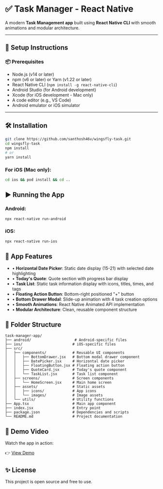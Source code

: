 # ✅ Task Manager - React Native
A modern **Task Management app** built using **React Native CLI** with smooth animations and modular architecture.

---

## 🚀 Setup Instructions

### 📦 Prerequisites
- Node.js (v14 or later)
- npm (v6 or later) or Yarn (v1.22 or later)
- React Native CLI (`npm install -g react-native-cli`)
- Android Studio (for Android development)
- Xcode (for iOS development - Mac only)
- A code editor (e.g., VS Code)
- Android emulator or iOS simulator

---

## 🛠 Installation

```bash
git clone https://github.com/santhosh46v/wingsfly-task.git
cd wingsfly-task
npm install
# or
yarn install
```

### For iOS (Mac only):
```bash
cd ios && pod install && cd ..
```

## ▶️ Running the App

### Android:
```bash
npx react-native run-android
```

### iOS:
```bash
npx react-native run-ios
```

## 🧪 App Features

- • **Horizontal Date Picker**: Static date display (15-21) with selected date highlighting
- • **Today's Quote**: Quote section with progress bar display
- • **Task List**: Static task information display with icons, titles, times, and tags
- • **Floating Action Button**: Bottom-right positioned "+" button
- • **Bottom Drawer Modal**: Slide-up animation with 4 task creation options
- • **Smooth Animations**: React Native Animated API implementation
- • **Modular Architecture**: Clean, reusable component structure

## 📁 Folder Structure

```
task-manager-app/
├── android/                    # Android-specific files
├── ios/                       # iOS-specific files
├── src/
│   ├── components/            # Reusable UI components
│   │   ├── BottomDrawer.jsx   # Bottom modal drawer component
│   │   ├── DatePicker.jsx     # Horizontal date picker
│   │   ├── FloatingButton.jsx # Floating action button
│   │   ├── QuoteCard.jsx      # Today's quote component
│   │   └── TaskList.jsx       # Task list component
│   ├── screens/               # Screen components
│   │   └── HomeScreen.jsx     # Main home screen
│   ├── assets/                # Static assets
│   │   ├── icons/             # App icons
│   │   └── images/            # Image assets
│   └── utils/                 # Utility functions
├── App.tsx                    # Main app component
├── index.jsx                  # Entry point
├── package.json               # Dependencies and scripts
└── README.md                  # Project documentation
```

## 🎥 Demo Video

Watch the app in action:

👉 [View Demo](https://www.loom.com/share/dac465fd37b24fce8b83d8826393b771?sid=1a27a6c6-ae38-4149-a93f-2d79836e7ead)

## ✨ License

This project is open source and free to use.

